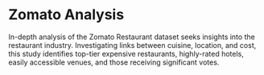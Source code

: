 # Zomato Analysis
In-depth analysis of the Zomato Restaurant dataset seeks insights into the restaurant industry. Investigating links between cuisine, location, and cost, this study identifies top-tier expensive restaurants, highly-rated hotels, easily accessible venues, and those receiving significant votes.
